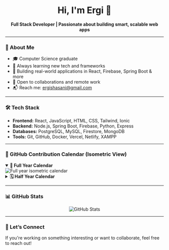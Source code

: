 <h1 align="center">Hi, I'm Ergi 👋</h1>

<p align="center">
  <strong>Full Stack Developer | Passionate about building smart, scalable web apps</strong>
</p>

---

### 🚀 About Me

- 🎓 Computer Science graduate
- 🧠 Always learning new tech and frameworks
- 🔧 Building real-world applications in React, Firebase, Spring Boot & more
- 🧩 Open to collaborations and remote work
- 📬 Reach me: ergishasani@gmail.com

---

### 🛠 Tech Stack

- **Frontend:** React, JavaScript, HTML, CSS, Tailwind, Ionic
- **Backend:** Node.js, Spring Boot, Firebase, Python, Express
- **Databases:** PostgreSQL, MySQL, Firestore, MongoDB
- **Tools:** Git, GitHub, Docker, Vercel, Netlify, XAMPP

---

### 📅 GitHub Contribution Calendar (Isometric View)

<p align="center">
  <details open>
    <summary><strong>📆 Full Year Calendar</strong></summary>
    <img src="https://raw.githubusercontent.com/ergishasani/metrics/main/metrics.plugin.isocalendar.fullyear.svg" alt="Full year isometric calendar">
  </details>

  <details>
    <summary><strong>🗓️ Half Year Calendar</strong></summary>
    <img src="https://raw.githubusercontent.com/ergishasani/metrics/main/metrics.plugin.isocalendar.svg" alt="Half year isometric calendar">
  </details>
</p>

---

### 📊 GitHub Stats

<p align="center">
  <img src="https://github-readme-stats.vercel.app/api?username=ergishasani&show_icons=true&theme=default" alt="GitHub Stats">
</p>

---

### 🤝 Let’s Connect

If you're working on something interesting or want to collaborate, feel free to reach out!

